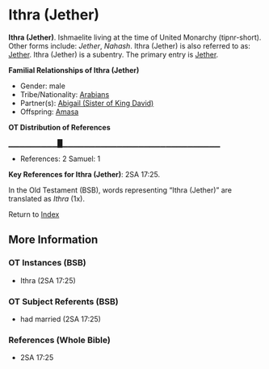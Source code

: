 # Ithra (Jether)
**Ithra (Jether)**. 
Ishmaelite living at the time of United Monarchy (tipnr-short). 
Other forms include: 
*Jether*, *Nahash*. 
Ithra (Jether) is also referred to as: 
[Jether](Jether.3.md). 
Ithra (Jether) is a subentry. The primary entry is 
[Jether](Jether.3.md). 




**Familial Relationships of Ithra (Jether)**


* Gender: male
* Tribe/Nationality: [Arabians](../../../groups/md/acai/Arabia.md)
* Partner(s): [Abigail (Sister of King David)](Abigail.2.md)
* Offspring: [Amasa](Amasa.md)


**OT Distribution of References**

▁▁▁▁▁▁▁▁▁█▁▁▁▁▁▁▁▁▁▁▁▁▁▁▁▁▁▁▁▁▁▁▁▁▁▁▁▁▁
* References: 2 Samuel: 1



**Key References for Ithra (Jether)**: 
2SA 17:25. 


In the Old Testament (BSB), words representing “Ithra (Jether)” are translated as 
*Ithra* (1x). 




Return to [Index](00-Index.md)

## More Information

### OT Instances (BSB)

* Ithra (2SA 17:25)



### OT Subject Referents (BSB)

* had married (2SA 17:25)



### References (Whole Bible)

* 2SA 17:25



